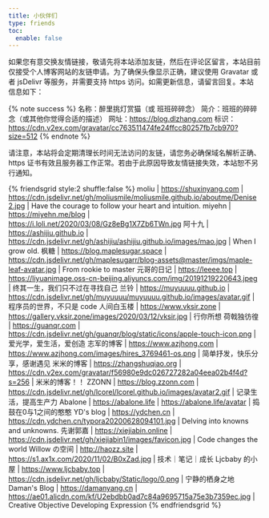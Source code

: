 ```yaml
---
title: 小伙伴们
type: friends
toc:
  enable: false
---
```

<!-- CSS Code -->
<style>
@media(prefers-color-scheme:dark){.link-grid-2 .link-item{background:#34495e;} .link-grid-2 .link-cover{opacity:.75;}}
</style>
<!-- CSS Code End -->

如果您有意交换友情链接，敬请先将本站添加友链，然后在评论区留言，本站目前仅接受个人博客网站的友链申请。为了确保头像显示正确，建议使用 Gravatar 或者 jsDelivr 等服务，并需要支持 https 访问。如需更新信息，请留言回复。本站信息如下：

{% note success %}
名称：醉里挑灯赏猫（或 班班碎碎念）
简介：班班的碎碎念（或其他你觉得合适的描述） 
网址：https://blog.dlzhang.com
标识：https://cdn.v2ex.com/gravatar/cc763511474fe24ffcc80257fb7cb970?size=512
{% endnote %}

请注意，本站将会定期清理长时间无法访问的友链，请您务必确保域名解析正确、https 证书有效且服务器工作正常。若由于此原因导致友情链接失效，本站恕不另行通知。

{% friendsgrid style:2 shuffle:false %}
moliu | https://shuxinyang.com | https://cdn.jsdelivr.net/gh/moliusmile/moliusmile.github.io/aboutme/Denise2.jpg | Have the courage to follow your heart and intuition.
miyehn | https://miyehn.me/blog | https://i.loli.net/2020/03/08/Gz8eBg1X7Zb6TWn.jpg
阿十九 | https://ashijiu.github.io | https://cdn.jsdelivr.net/gh/ashijiu/ashijiu.github.io/images/mao.jpg | When I grow old.
枫糖 | https://blog.maplesugar.space | https://cdn.jsdelivr.net/gh/maplesugarr/blog-assets@master/imgs/maple-leaf-avatar.jpg | From rookie to master
元哥的日记 | https://leeee.top | https://liyuanimage.oss-cn-beijing.aliyuncs.com/img/20191219220643.jpeg | 终其一生，我们只不过在寻找自己
兰铃 | https://muyuuuu.github.io | https://cdn.jsdelivr.net/gh/muyuuuu/muyuuuu.github.io/images/avatar.gif | 程序员的世界，不只是 code
人间白玉楼 | https://www.vksir.zone | https://gallery.vksir.zone/images/2020/03/12/vksir.jpg | 行你所想
荷戟独彷徨 | https://guanqr.com | https://cdn.jsdelivr.net/gh/guanqr/blog/static/icons/apple-touch-icon.png | 爱光学，爱生活，爱创造
志军的博客 | https://www.azjhong.com | https://www.azjhong.com/images/hires_3769461-os.png | 简单抒发，快乐分享，感谢遇见
米米的博客 | https://zhangshuqiao.org | https://cdn.v2ex.com/gravatar/f56980e9dc026727282a04eea02b4f4d?s=256 | 米米的博客！！
ZZONN | https://blog.zzonn.com | https://cdn.jsdelivr.net/gh/lcorel/lcorel.github.io/images/avatar2.gif | 记录生活，提高生产力
Abalone | https://abalone.life | https://abalone.life/avatar | 捣鼓在0与1之间的憨憨
YD's blog | https://ydchen.cn | https://cdn.ydchen.cn/typora20200628094101.jpg | Delving into knowns and unknowns.
先谢郭嘉 | https://xiejiabin.online | https://cdn.jsdelivr.net/gh/xiejiabin1/images/favicon.jpg | Code changes the world
Willow の空间 | http://haozz.site | https://s1.ax1x.com/2020/11/02/B0xZad.jpg | 技术｜笔记｜成长
Ljcbaby 的小屋 | https://www.ljcbaby.top | https://cdn.jsdelivr.net/gh/ljcbaby/Static/logo/0.png | 宁静的栖身之地
Daman's Blog | https://damanyang.cn | https://ae01.alicdn.com/kf/U2ebdbb0ad7c84a9695715a75e3b7359ec.jpg | Creative Objective Developing Expression
{% endfriendsgrid %}